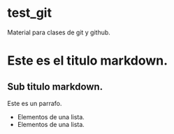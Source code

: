 # test_git
Material para clases de git y github.

# Este es el titulo markdown.

## Sub titulo markdown.

Este es un parrafo. 

* Elementos de una lista.
* Elementos de una lista.
